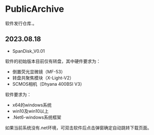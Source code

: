 # PublicArchive
软件发行仓库.。

## 2023.08.18

- SpanDisk_V0.01

软件的初始版本目前仅有转盘，其中硬件要求为：

- 倒置荧光显微镜（MF-53）
- 转盘共聚焦模块（X-Light-V2）
- SCMOS相机（Dhyana 400BSI V3）

软件要求为：

- x64的windows系统
- win10及win10以上
- .Net6-windows系统框架

如果当前系统没有.net环境，可双击软件后点击弹窗确定自动跳转下载页面。
